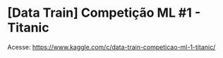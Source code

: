 # [Data Train] Competição ML #1 - Titanic

Acesse: https://www.kaggle.com/c/data-train-competicao-ml-1-titanic/